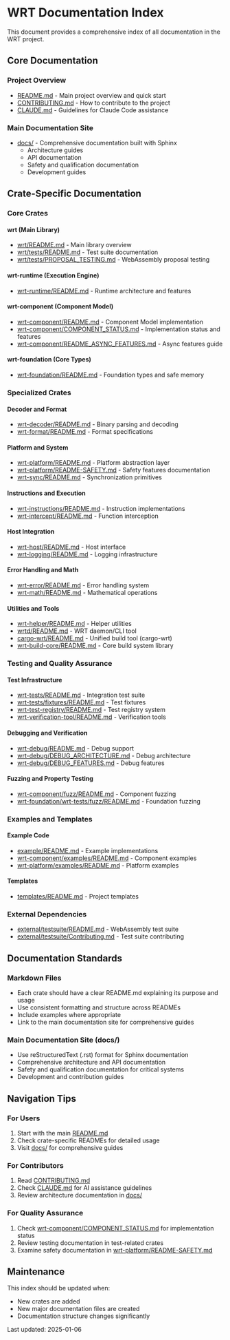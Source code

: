 # WRT Documentation Index

This document provides a comprehensive index of all documentation in the WRT project.

## Core Documentation

### Project Overview
- [README.md](README.md) - Main project overview and quick start
- [CONTRIBUTING.md](CONTRIBUTING.md) - How to contribute to the project
- [CLAUDE.md](CLAUDE.md) - Guidelines for Claude Code assistance

### Main Documentation Site
- [docs/](docs/) - Comprehensive documentation built with Sphinx
  - Architecture guides
  - API documentation
  - Safety and qualification documentation
  - Development guides

## Crate-Specific Documentation

### Core Crates

#### wrt (Main Library)
- [wrt/README.md](wrt/README.md) - Main library overview
- [wrt/tests/README.md](wrt/tests/README.md) - Test suite documentation
- [wrt/tests/PROPOSAL_TESTING.md](wrt/tests/PROPOSAL_TESTING.md) - WebAssembly proposal testing

#### wrt-runtime (Execution Engine)
- [wrt-runtime/README.md](wrt-runtime/README.md) - Runtime architecture and features

#### wrt-component (Component Model)
- [wrt-component/README.md](wrt-component/README.md) - Component Model implementation
- [wrt-component/COMPONENT_STATUS.md](wrt-component/COMPONENT_STATUS.md) - Implementation status and features
- [wrt-component/README_ASYNC_FEATURES.md](wrt-component/README_ASYNC_FEATURES.md) - Async features guide

#### wrt-foundation (Core Types)
- [wrt-foundation/README.md](wrt-foundation/README.md) - Foundation types and safe memory

### Specialized Crates

#### Decoder and Format
- [wrt-decoder/README.md](wrt-decoder/README.md) - Binary parsing and decoding
- [wrt-format/README.md](wrt-format/README.md) - Format specifications

#### Platform and System
- [wrt-platform/README.md](wrt-platform/README.md) - Platform abstraction layer
- [wrt-platform/README-SAFETY.md](wrt-platform/README-SAFETY.md) - Safety features documentation
- [wrt-sync/README.md](wrt-sync/README.md) - Synchronization primitives

#### Instructions and Execution
- [wrt-instructions/README.md](wrt-instructions/README.md) - Instruction implementations
- [wrt-intercept/README.md](wrt-intercept/README.md) - Function interception

#### Host Integration
- [wrt-host/README.md](wrt-host/README.md) - Host interface
- [wrt-logging/README.md](wrt-logging/README.md) - Logging infrastructure

#### Error Handling and Math
- [wrt-error/README.md](wrt-error/README.md) - Error handling system
- [wrt-math/README.md](wrt-math/README.md) - Mathematical operations

#### Utilities and Tools
- [wrt-helper/README.md](wrt-helper/README.md) - Helper utilities
- [wrtd/README.md](wrtd/README.md) - WRT daemon/CLI tool
- [cargo-wrt/README.md](cargo-wrt/README.md) - Unified build tool (cargo-wrt)
- [wrt-build-core/README.md](wrt-build-core/README.md) - Core build system library

### Testing and Quality Assurance

#### Test Infrastructure
- [wrt-tests/README.md](wrt-tests/README.md) - Integration test suite
- [wrt-tests/fixtures/README.md](wrt-tests/fixtures/README.md) - Test fixtures
- [wrt-test-registry/README.md](wrt-test-registry/README.md) - Test registry system
- [wrt-verification-tool/README.md](wrt-verification-tool/README.md) - Verification tools

#### Debugging and Verification
- [wrt-debug/README.md](wrt-debug/README.md) - Debug support
- [wrt-debug/DEBUG_ARCHITECTURE.md](wrt-debug/DEBUG_ARCHITECTURE.md) - Debug architecture
- [wrt-debug/DEBUG_FEATURES.md](wrt-debug/DEBUG_FEATURES.md) - Debug features

#### Fuzzing and Property Testing
- [wrt-component/fuzz/README.md](wrt-component/fuzz/README.md) - Component fuzzing
- [wrt-foundation/wrt-tests/fuzz/README.md](wrt-foundation/wrt-tests/fuzz/README.md) - Foundation fuzzing

### Examples and Templates

#### Example Code
- [example/README.md](example/README.md) - Example implementations
- [wrt-component/examples/README.md](wrt-component/examples/README.md) - Component examples
- [wrt-platform/examples/README.md](wrt-platform/examples/README.md) - Platform examples

#### Templates
- [templates/README.md](templates/README.md) - Project templates

### External Dependencies
- [external/testsuite/README.md](external/testsuite/README.md) - WebAssembly test suite
- [external/testsuite/Contributing.md](external/testsuite/Contributing.md) - Test suite contributing

## Documentation Standards

### Markdown Files
- Each crate should have a clear README.md explaining its purpose and usage
- Use consistent formatting and structure across READMEs
- Include examples where appropriate
- Link to the main documentation site for comprehensive guides

### Main Documentation Site (docs/)
- Use reStructuredText (.rst) format for Sphinx documentation
- Comprehensive architecture and API documentation
- Safety and qualification documentation for critical systems
- Development and contribution guides

## Navigation Tips

### For Users
1. Start with the main [README.md](README.md)
2. Check crate-specific READMEs for detailed usage
3. Visit [docs/](docs/) for comprehensive guides

### For Contributors
1. Read [CONTRIBUTING.md](CONTRIBUTING.md)
2. Check [CLAUDE.md](CLAUDE.md) for AI assistance guidelines
3. Review architecture documentation in [docs/](docs/)

### For Quality Assurance
1. Check [wrt-component/COMPONENT_STATUS.md](wrt-component/COMPONENT_STATUS.md) for implementation status
2. Review testing documentation in test-related crates
3. Examine safety documentation in [wrt-platform/README-SAFETY.md](wrt-platform/README-SAFETY.md)

## Maintenance

This index should be updated when:
- New crates are added
- New major documentation files are created
- Documentation structure changes significantly

Last updated: 2025-01-06